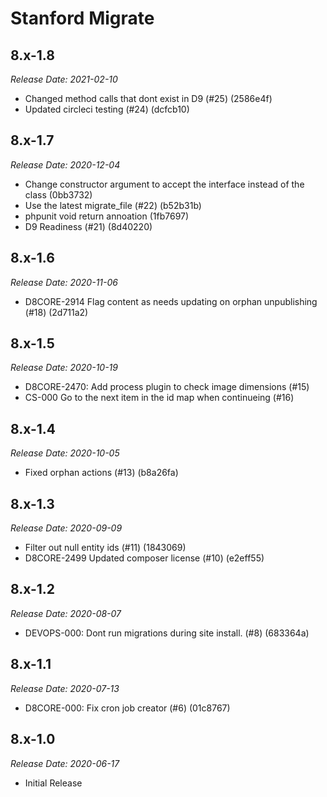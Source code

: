 # Stanford Migrate

8.x-1.8
--------------------------------------------------------------------------------
_Release Date: 2021-02-10_

- Changed method calls that dont exist in D9 (#25) (2586e4f)
- Updated circleci testing (#24) (dcfcb10)

8.x-1.7
--------------------------------------------------------------------------------
_Release Date: 2020-12-04_

- Change constructor argument to accept the interface instead of the class (0bb3732)
- Use the latest migrate_file (#22) (b52b31b)
- phpunit void return annoation (1fb7697)
- D9 Readiness (#21) (8d40220)

8.x-1.6
--------------------------------------------------------------------------------
_Release Date: 2020-11-06_

- D8CORE-2914 Flag content as needs updating on orphan unpublishing (#18) (2d711a2)

8.x-1.5
--------------------------------------------------------------------------------
_Release Date: 2020-10-19_

- D8CORE-2470: Add process plugin to check image dimensions (#15)
- CS-000 Go to the next item in the id map when continueing (#16)

8.x-1.4
--------------------------------------------------------------------------------
_Release Date: 2020-10-05_

- Fixed orphan actions (#13) (b8a26fa)

8.x-1.3
--------------------------------------------------------------------------------
_Release Date: 2020-09-09_

- Filter out null entity ids (#11) (1843069)
- D8CORE-2499 Updated composer license (#10) (e2eff55)

8.x-1.2
--------------------------------------------------------------------------------
_Release Date: 2020-08-07_

- DEVOPS-000: Dont run migrations during site install. (#8) (683364a)

8.x-1.1
--------------------------------------------------------------------------------
_Release Date: 2020-07-13_

- D8CORE-000: Fix cron job creator (#6) (01c8767)

8.x-1.0
--------------------------------------------------------------------------------
_Release Date: 2020-06-17_

- Initial Release
